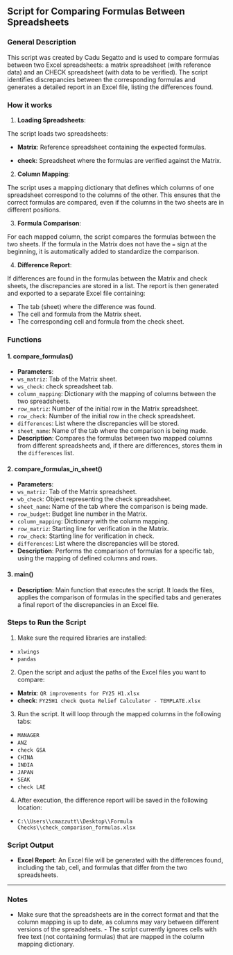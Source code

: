 ## **Script for Comparing Formulas Between Spreadsheets**

### **General Description**
This script was created by Cadu Segatto and is used to compare formulas between two Excel spreadsheets: a matrix spreadsheet (with reference data) and an CHECK spreadsheet (with data to be verified). The script identifies discrepancies between the corresponding formulas and generates a detailed report in an Excel file, listing the differences found.

### **How ​​it works**

1. **Loading Spreadsheets**:

The script loads two spreadsheets:

- **Matrix**: Reference spreadsheet containing the expected formulas.

- **check**: Spreadsheet where the formulas are verified against the Matrix.

2. **Column Mapping**:

The script uses a mapping dictionary that defines which columns of one spreadsheet correspond to the columns of the other. This ensures that the correct formulas are compared, even if the columns in the two sheets are in different positions.

3. **Formula Comparison**:

For each mapped column, the script compares the formulas between the two sheets. If the formula in the Matrix does not have the `=` sign at the beginning, it is automatically added to standardize the comparison.

4. **Difference Report**:

If differences are found in the formulas between the Matrix and check sheets, the discrepancies are stored in a list. The report is then generated and exported to a separate Excel file containing:
- The tab (sheet) where the difference was found.
- The cell and formula from the Matrix sheet.
- The corresponding cell and formula from the check sheet.

### **Functions**

#### 1. **compare_formulas()**
- **Parameters**:
- `ws_matriz`: Tab of the Matrix sheet.
- `ws_check`: check spreadsheet tab.
- `column_mapping`: Dictionary with the mapping of columns between the two spreadsheets.
- `row_matriz`: Number of the initial row in the Matrix spreadsheet.
- `row_check`: Number of the initial row in the check spreadsheet.
- `differences`: List where the discrepancies will be stored.
- `sheet_name`: Name of the tab where the comparison is being made.
- **Description**: Compares the formulas between two mapped columns from different spreadsheets and, if there are differences, stores them in the `differences` list.

#### 2. **compare_formulas_in_sheet()**
- **Parameters**:
- `ws_matriz`: Tab of the Matrix spreadsheet.
- `wb_check`: Object representing the check spreadsheet.
- `sheet_name`: Name of the tab where the comparison is being made.
- `row_budget`: Budget line number in the Matrix.
- `column_mapping`: Dictionary with the column mapping.
- `row_matriz`: Starting line for verification in the Matrix.
- `row_check`: Starting line for verification in check.
- `differences`: List where the discrepancies will be stored.
- **Description**: Performs the comparison of formulas for a specific tab, using the mapping of defined columns and rows.

#### 3. **main()**
- **Description**: Main function that executes the script. It loads the files, applies the comparison of formulas in the specified tabs and generates a final report of the discrepancies in an Excel file.

### **Steps to Run the Script**

1. Make sure the required libraries are installed:
- `xlwings`
- `pandas`

2. Open the script and adjust the paths of the Excel files you want to compare:
- **Matrix**: `QR improvements for FY25 H1.xlsx`
- **check**: `FY25H1 check Quota Relief Calculator - TEMPLATE.xlsx`

3. Run the script. It will loop through the mapped columns in the following tabs:
- `MANAGER`
- `ANZ`
- `check GSA`
- `CHINA`
- `INDIA`
- `JAPAN`
- `SEAK`
- `check LAE`

4. After execution, the difference report will be saved in the following location:
- `C:\\Users\\cmazzutt\\Desktop\\Formula Checks\\check_comparison_formulas.xlsx`

### **Script Output**

- **Excel Report**: An Excel file will be generated with the differences found, including the tab, cell, and formulas that differ from the two spreadsheets.

---

### **Notes**

- Make sure that the spreadsheets are in the correct format and that the column mapping is up to date, as columns may vary between different versions of the spreadsheets. - The script currently ignores cells with free text (not containing formulas) that are mapped in the column mapping dictionary.
